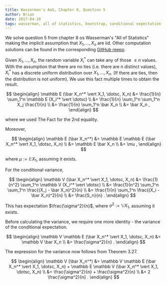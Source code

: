```yaml
---
title: Wasserman's AoS, Chapter 8, Question 5
author: Brian
date: 2017-04-16
tags: wasserman, all of statistics, bootstrap, conditional expectation, conditional variance
---
```


We solve question 5 from chapter 8 os Wasserman's "All of Statistics" making the implicit assumption that $X_1, \dotsc, X_n$ are iid. 
Other computation solutions can be found in the corresponding [GitHub reepo](https://github.com/stappit/all-of-statistics). 

<!--more-->

Given $X_1, \dotsc, X_n$, the random variable $X_i^*$ can take any of those $\le n$ values.
With the assumption that there are no ties (i.e. there are n distinct values), $X_i^*$ has a discrete uniform distribution over $X_1, \dotsc, X_n$.
(If there are ties, then the distribution is not uniform).
We use this fact multiple times to obtain the result.

$$
\begin{align}
  \mathbb E (\bar X_n^* \vert X_1, \dotsc, X_n)
  &=
  \frac{1}{n} \sum_1^n \mathbb E (X_i^* \vert \dotsc)
  \\
  &=
  \frac{1}{n} \sum_1^n \sum_1^n X_j \frac{1}{n}
  \\
  &=
  \frac{1}{n} \sum_1^n \bar X_n
  \\
  &=
  \bar X_n
  ,
\end{align}
$$

where we used The Fact for the 2nd equality.

Moreover,

$$
\begin{align}
  \mathbb E (\bar X_n^*)
  &=
  \mathbb E \mathbb E (\bar X_n^* \vert X_1, \dotsc, X_n)
  \\
  &=
  \mathbb E \bar X_n
  \\
  &=
  \mu
  ,
\end{align}
$$

where $\mu := \mathbb E X_1$, assuming it exists.

For the conditional variance, 

$$
\begin{align}
  \mathbb V (\bar X_n^* \vert X_1, \dotsc, X_n)
  &=
  \frac{1}{n^2} \sum_1^n \mathbb V (X_i^* \vert \dotsc)
  \\
  &=
  \frac{1}{n^2} \sum_1^n \sum_1^n \frac{(X_j - \bar X_n)^2}{n}
  \\
  &=
  \frac{1}{n} \sum_1^n \frac{(X_i - \bar X_n)^2}{n}
  \\
  &=
  \frac{S_n}{n}
  .
\end{align}
$$

This has expectation $\frac{\sigma^2}{n}$, where $\sigma^2 := \mathbb V X_1$, assuming it exists.

Before calculating the variance, we require one more identity - the variance of the conditional expectation.

$$
\begin{align}
  \mathbb V \mathbb E (\bar X_n^* \vert X_1, \dotsc, X_n)
  &=
  \mathbb V \bar X_n
  \\
  &=
  \frac{\sigma^2}{n}
  .
\end{align}
$$

The expression for the variance now follows from Theorem 3.27.

$$
\begin{align}
  \mathbb V (\bar X_n^*)
  &=
  \mathbb V \mathbb E (\bar X_n^* \vert X_1, \dotsc, X_n)
  +
  \mathbb E \mathbb V (\bar X_n^* \vert X_1, \dotsc, X_n)
  \\
  &=
  \frac{\sigma^2}{n}
  +
  \frac{\sigma^2}{n}
  \\
  &=
  2 \frac{\sigma^2}{n}
  .
\end{align}
$$

